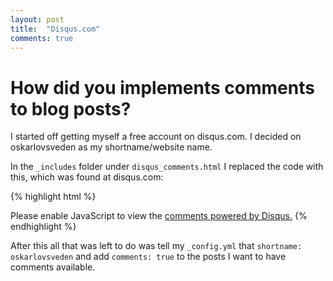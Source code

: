 ```yaml
---
layout: post
title:  "Disqus.com"
comments: true
---
```


#   How did you implements comments to blog posts?

I started off getting myself a free account on disqus.com. I decided on oskarlovsveden as my shortname/website name.

In the ``_includes`` folder under ``disqus_comments.html`` I replaced the code with this, which was found at disqus.com:

{% highlight html %}
<div id="disqus_thread"></div>
<script>

(function() {
var d = document, s = d.createElement('script');
s.src = 'https://{{site.disqus.shortname}}.disqus.com/embed.js';
s.setAttribute('data-timestamp', +new Date());
(d.head || d.body).appendChild(s);
})();
</script>
<noscript>Please enable JavaScript to view the 
    <a href="https://disqus.com/?ref_noscript">comments powered by Disqus.</a>
</noscript>
{% endhighlight %}

After this all that was left to do was tell my ``_config.yml`` that ``shortname: oskarlovsveden`` and add ``comments: true`` to the posts I want to have comments available.
